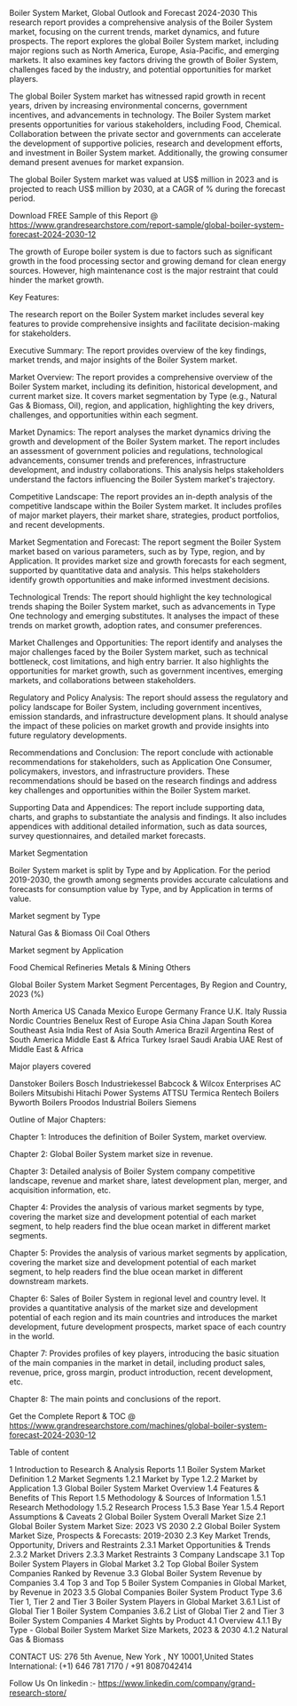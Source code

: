 Boiler System Market, Global Outlook and Forecast 2024-2030
This research report provides a comprehensive analysis of the Boiler System market, focusing on the current trends, market dynamics, and future prospects. The report explores the global Boiler System market, including major regions such as North America, Europe, Asia-Pacific, and emerging markets. It also examines key factors driving the growth of Boiler System, challenges faced by the industry, and potential opportunities for market players.

The global Boiler System market has witnessed rapid growth in recent years, driven by increasing environmental concerns, government incentives, and advancements in technology. The Boiler System market presents opportunities for various stakeholders, including Food, Chemical. Collaboration between the private sector and governments can accelerate the development of supportive policies, research and development efforts, and investment in Boiler System market. Additionally, the growing consumer demand present avenues for market expansion.

The global Boiler System market was valued at US$ million in 2023 and is projected to reach US$ million by 2030, at a CAGR of % during the forecast period.

Download FREE Sample of this Report @ https://www.grandresearchstore.com/report-sample/global-boiler-system-forecast-2024-2030-12


The growth of Europe boiler system is due to factors such as significant growth in the food processing sector and growing demand for clean energy sources. However, high maintenance cost is the major restraint that could hinder the market growth.

Key Features:

The research report on the Boiler System market includes several key features to provide comprehensive insights and facilitate decision-making for stakeholders.

Executive Summary: The report provides overview of the key findings, market trends, and major insights of the Boiler System market.

Market Overview: The report provides a comprehensive overview of the Boiler System market, including its definition, historical development, and current market size. It covers market segmentation by Type (e.g., Natural Gas & Biomass, Oil), region, and application, highlighting the key drivers, challenges, and opportunities within each segment.

Market Dynamics: The report analyses the market dynamics driving the growth and development of the Boiler System market. The report includes an assessment of government policies and regulations, technological advancements, consumer trends and preferences, infrastructure development, and industry collaborations. This analysis helps stakeholders understand the factors influencing the Boiler System market's trajectory.

Competitive Landscape: The report provides an in-depth analysis of the competitive landscape within the Boiler System market. It includes profiles of major market players, their market share, strategies, product portfolios, and recent developments.

Market Segmentation and Forecast: The report segment the Boiler System market based on various parameters, such as by Type, region, and by Application. It provides market size and growth forecasts for each segment, supported by quantitative data and analysis. This helps stakeholders identify growth opportunities and make informed investment decisions.

Technological Trends: The report should highlight the key technological trends shaping the Boiler System market, such as advancements in Type One technology and emerging substitutes. It analyses the impact of these trends on market growth, adoption rates, and consumer preferences.

Market Challenges and Opportunities: The report identify and analyses the major challenges faced by the Boiler System market, such as technical bottleneck, cost limitations, and high entry barrier. It also highlights the opportunities for market growth, such as government incentives, emerging markets, and collaborations between stakeholders.

Regulatory and Policy Analysis: The report should assess the regulatory and policy landscape for Boiler System, including government incentives, emission standards, and infrastructure development plans. It should analyse the impact of these policies on market growth and provide insights into future regulatory developments.

Recommendations and Conclusion: The report conclude with actionable recommendations for stakeholders, such as Application One Consumer, policymakers, investors, and infrastructure providers. These recommendations should be based on the research findings and address key challenges and opportunities within the Boiler System market.

Supporting Data and Appendices: The report include supporting data, charts, and graphs to substantiate the analysis and findings. It also includes appendices with additional detailed information, such as data sources, survey questionnaires, and detailed market forecasts.

Market Segmentation

Boiler System market is split by Type and by Application. For the period 2019-2030, the growth among segments provides accurate calculations and forecasts for consumption value by Type, and by Application in terms of value.



Market segment by Type



Natural Gas & Biomass
Oil
Coal
Others


Market segment by Application



Food
Chemical
Refineries
Metals & Mining
Others


Global Boiler System Market Segment Percentages, By Region and Country, 2023 (%)



North America
US
Canada
Mexico
Europe
Germany
France
U.K.
Italy
Russia
Nordic Countries
Benelux
Rest of Europe
Asia
China
Japan
South Korea
Southeast Asia
India
Rest of Asia
South America
Brazil
Argentina
Rest of South America
Middle East & Africa
Turkey
Israel
Saudi Arabia
UAE
Rest of Middle East & Africa


Major players covered



Danstoker Boilers
Bosch Industriekessel
Babcock & Wilcox Enterprises
AC Boilers
Mitsubishi Hitachi Power Systems
ATTSU Termica
Rentech Boilers
Byworth Boilers
Proodos Industrial Boilers
Siemens


Outline of Major Chapters:

Chapter 1: Introduces the definition of Boiler System, market overview.

Chapter 2: Global Boiler System market size in revenue.

Chapter 3: Detailed analysis of Boiler System company competitive landscape, revenue and market share, latest development plan, merger, and acquisition information, etc.

Chapter 4: Provides the analysis of various market segments by type, covering the market size and development potential of each market segment, to help readers find the blue ocean market in different market segments.

Chapter 5: Provides the analysis of various market segments by application, covering the market size and development potential of each market segment, to help readers find the blue ocean market in different downstream markets.

Chapter 6: Sales of Boiler System in regional level and country level. It provides a quantitative analysis of the market size and development potential of each region and its main countries and introduces the market development, future development prospects, market space of each country in the world.

Chapter 7: Provides profiles of key players, introducing the basic situation of the main companies in the market in detail, including product sales, revenue, price, gross margin, product introduction, recent development, etc.

Chapter 8: The main points and conclusions of the report.

Get the Complete Report & TOC @ https://www.grandresearchstore.com/machines/global-boiler-system-forecast-2024-2030-12

Table of content

1 Introduction to Research & Analysis Reports
1.1 Boiler System Market Definition
1.2 Market Segments
1.2.1 Market by Type
1.2.2 Market by Application
1.3 Global Boiler System Market Overview
1.4 Features & Benefits of This Report
1.5 Methodology & Sources of Information
1.5.1 Research Methodology
1.5.2 Research Process
1.5.3 Base Year
1.5.4 Report Assumptions & Caveats
2 Global Boiler System Overall Market Size
2.1 Global Boiler System Market Size: 2023 VS 2030
2.2 Global Boiler System Market Size, Prospects & Forecasts: 2019-2030
2.3 Key Market Trends, Opportunity, Drivers and Restraints
2.3.1 Market Opportunities & Trends
2.3.2 Market Drivers
2.3.3 Market Restraints
3 Company Landscape
3.1 Top Boiler System Players in Global Market
3.2 Top Global Boiler System Companies Ranked by Revenue
3.3 Global Boiler System Revenue by Companies
3.4 Top 3 and Top 5 Boiler System Companies in Global Market, by Revenue in 2023
3.5 Global Companies Boiler System Product Type
3.6 Tier 1, Tier 2 and Tier 3 Boiler System Players in Global Market
3.6.1 List of Global Tier 1 Boiler System Companies
3.6.2 List of Global Tier 2 and Tier 3 Boiler System Companies
4 Market Sights by Product
4.1 Overview
4.1.1 By Type - Global Boiler System Market Size Markets, 2023 & 2030
4.1.2 Natural Gas & Biomass

CONTACT US:
276 5th Avenue, New York , NY 10001,United States
International: (+1) 646 781 7170 / +91 8087042414

Follow Us On linkedin :- https://www.linkedin.com/company/grand-research-store/
 
